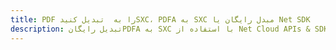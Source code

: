 ---title: PDF را به  تبدیل کنیدSXC، PDFA به SXC مبدل رایگان یا Net SDKdescription: تبدیل رایگانPDFA به SXC با استفاده از Net Cloud APIs & SDK همچنین اسناد PDF را در Cloud ایجاد، ویرایش و رندر کنید.---